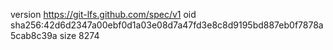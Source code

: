 version https://git-lfs.github.com/spec/v1
oid sha256:42d6d2347a00ebf0d1a03e08d7a47fd3e8c8d9195bd887eb0f7878a5cab8c39a
size 8274
